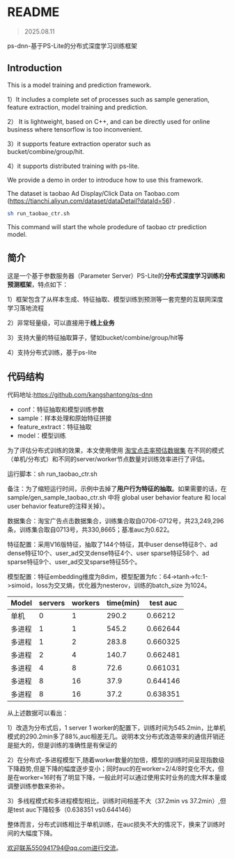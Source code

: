 # README

> 2025.08.11



ps-dnn-基于PS-Lite的分布式深度学习训练框架



## Introduction

This is a model training and prediction framework.

1）It includes a complete set of processes such as sample generation, feature extraction, model training and prediction.

2） It is lightweight, based on C++, and can be directly used for online business where tensorflow is too inconvenient.

3）it supports feature extraction operator such as bucket/combine/group/hit.

4）it supports distributed training with ps-lite.

We provide a demo in order to introduce how to use this framework.

The dataset is taobao Ad Display/Click Data on Taobao.com (https://tianchi.aliyun.com/dataset/dataDetail?dataId=56) .

```sh
sh run_taobao_ctr.sh
```

This command will start the whole prodedure of taobao ctr prediction model.



## 简介

这是一个基于参数服务器（Parameter Server）PS-Lite的**分布式深度学习训练和预测框架**，特点如下：

1）框架包含了从样本生成、特征抽取、模型训练到预测等一套完整的互联网深度学习落地流程

2）非常轻量级，可以直接用于**线上业务**

3）支持大量的特征抽取算子，譬如bucket/combine/group/hit等

4）支持分布式训练，基于ps-lite



## 代码结构

代码地址:https://github.com/kangshantong/ps-dnn 

- conf：特征抽取和模型训练参数
- sample：样本处理和原始特征拼接
- feature_extract：特征抽取
- model：模型训练


为了评估分布式训练的效果，本文使用使用 [淘宝点击率预估数据集](https://tianchi.aliyun.com/dataset/dataDetail?dataId=56) 在不同的模式（单机/分布式）和不同的server/worker节点数量对训练效率进行了评估。

运行脚本：sh run_taobao_ctr.sh

备注：为了缩短运行时间，示例中去掉了**用户行为特征的抽取**。如果需要的话，在sample/gen_sample_taobao_ctr.sh 中将 global user behavior feature 和 local user behavior feature的注释关掉）。

数据集合：淘宝广告点击数据集合，训练集合取自0706-0712号，共23,249,296条，训练集合取自0713号，共330,8665；基准auc为0.622。

特征配置：采用V16版特征，抽取了144个特征，其中user dense特征8个、ad dense特征10个、user_ad交叉dense特征4个、user sparse特征58个、ad sparse特征9个、user_ad交叉sparse特征55个。

模型配置：特征embedding维度为8dim，模型配置为fc：64->tanh->fc:1->simoid，loss为交叉熵，优化器为nesterov，训练的batch_size 为1024。

| Model  | servers | workers | time(min) | test auc |
| ------ | ------- | ------- | --------- | -------- |
| 单机   | 0       | 1       | 290.2     | 0.66212  |
| 多进程 | 1       | 1       | 545.2     | 0.662644 |
| 多进程 | 1       | 2       | 283.8     | 0.660325 |
| 多进程 | 2       | 4       | 140.7     | 0.662481 |
| 多进程 | 4       | 8       | 72.6      | 0.661031 |
| 多进程 | 8       | 16      | 37.9      | 0.644146 |
| 多进程 | 8       | 16      | 37.2      | 0.638351 |

从上述数据可以看出：

1）改造为分布式后，1 server 1 worker的配置下，训练时间为545.2min，比单机模式的290.2min多了88%,auc相差无几。说明本文分布式改造带来的通信开销还是挺大的，但是训练的准确性是有保证的

2）在分布式-多进程模型下,随着worker数量的加倍，模型的训练时间呈现指数级下降趋势,但是下降的幅度逐步变小；同时auc的在worker=2/4/8时变化不大，但是在worker=16时有了明显下降，一般此时可以通过使用实时业务的庞大样本量或调整训练参数来弥补。

3）多线程模式和多进程模型相比，训练时间相差不大（37.2min vs 37.2min）,但是test auc下降较多（0.638351 vs0.644146）

整体而言，分布式训练相比于单机训练，在auc损失不大的情况下，换来了训练时间的大幅度下降。

欢迎联系550941794@qq.com进行交流。
